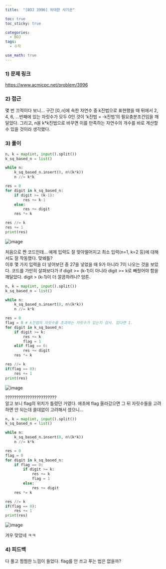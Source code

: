 ```yaml
---
title:  "[BOJ 3996] 위대한 사기꾼"

toc: true
toc_sticky: true

categories:
  - BOJ
tags:
  - 수학

use_math: true
---
```


### 1) 문제 링크

<https://www.acmicpc.net/problem/3996>

### 2) 접근

몇 번 끄적이다 보니… 구간 $[0, n]$에 속한 자연수 중 k진법으로 표현했을 때 뒤에서 2, 4, 6, …번째에 있는 자릿수가 모두 0인 것이 ‘k진법 = -k진법’의 필요충분조건임을 깨달았다. 그리고, n을 k*k진법으로 바꾸면 이를 만족하는 자연수의 개수를 바로 계산할 수 있을 것이라 생각했다.

### 3) 풀이

```python
n, k = map(int, input().split())
k_sq_based_n = list()

while n:
    k_sq_based_n.insert(0, n%(k*k))
    n //= k*k

res = 0
for digit in k_sq_based_n:
    if digit >= (k-1):
        res += k-1
    else:
        res += digit
    res *= k

res //= k
res += 1
print(res)
```

![image](https://user-images.githubusercontent.com/78327074/129079358-51c41749-dfbc-4c99-bd17-52902ae2af23.png)

처음으로 짠 코드인데… 예제 입력도 잘 맞아떨어지고 최소 입력(n=1, k=2 등)에 대해서도 잘 작동했다. 맞왜틀?  
이후 몇 가지 입력을 더 넣어보던 중 27을 넣었을 때 9가 아니라 7이 나오는 것을 보았다. 코드를 가만히 살펴보다가 if digit >= (k-1)이 아니라 digit >= k로 빼줬어야 함을 깨달았다. digit > (k-1)이 더 깔끔하려나? 암튼.  

```python
n, k = map(int, input().split())
k_sq_based_n = list()

while n:
    k_sq_based_n.insert(0, n%(k*k))
    n //= k*k

res = 0
flag = 0 # k진법의 자릿수를 초과하는 자릿수가 있는지 검사. 있다면 1.
for digit in k_sq_based_n:
    if digit >= k:
        res += k
        flag = 1
    elif flag == 0:
        res += digit
    res *= k

res //= k
if(flag == 0):
    res += 1
print(res)
```

![image](https://user-images.githubusercontent.com/78327074/129079461-4a384b56-ddde-4a99-9e7b-ce4deec465e3.png)

???????????????????????  
알고 보니 flag의 위치가 틀렸던 거였다. 애초에 flag 올라갔으면 그 뒤 자릿수들을 고려하면 안 되는데 쓸데없이 고려해서 셌으니…

```python
n, k = map(int, input().split())
k_sq_based_n = list()

while n:
    k_sq_based_n.insert(0, n%(k*k))
    n //= k*k

res = 0
flag = 0
for digit in k_sq_based_n:
    if flag == 0:
        if digit >= k:
            res += k
            flag = 1
        else:
            res += digit
    res *= k

res //= k
if(flag == 0):
    res += 1
print(res)
```

![image](https://user-images.githubusercontent.com/78327074/129079570-e8b0b9bb-98ec-428f-8dc8-d077b7861a93.png)

겨우 맞았네 ㅋㅋ

### 4) 피드백

다 풀고 찜찜한 느낌이 들었다. flag를 안 쓰고 푸는 법은 없을까?
